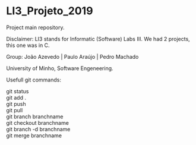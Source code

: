 # LI3_Projeto_2019

Project main repository.

Disclaimer: LI3 stands for Informatic (Software) Labs III.
We had 2 projects, this one was in C.

Group: João Azevedo | Paulo Araújo | Pedro Machado 
	
University of Minho, Software Engeneering.

Usefull git commands:

git status <br />
git add . <br />
git push <br />
git pull <br />
git branch branchname <br />
git checkout branchname <br />
git branch -d branchname <br />
git merge branchname <br />
